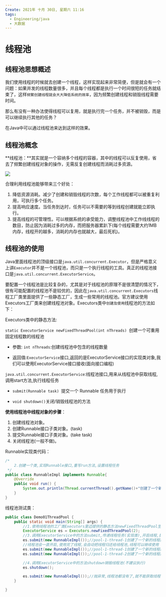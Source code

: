 ```yaml
---
Create: 2021年 十月 30日, 星期六 11:16
tags: 
  - Engineering/java
  - 大数据
---
```

# 线程池

## 线程池思想概述

我们使用线程的时候就去创建一个线程，这样实现起来非常简便，但是就会有一个问题：如果并发的线程数量很多，并且每个线程都是执行一个时间很短的任务就结束了，这样`频繁创建线程就会大大降低系统的效率`，因为频繁创建线程和销毁线程需要时间。

那么有没有一种办法使得线程可以复用，就是执行完一个任务，并不被销毁，而是可以继续执行其他的任务？

在Java中可以通过线程池来达到这样的效果。

## 线程池概念

**线程池：**其实就是一个容纳多个线程的容器，其中的线程可以反复使用，省去了频繁创建线程对象的操作，无需反复创建线程而消耗过多资源。

![](https://images-1257755739.cos.ap-guangzhou.myqcloud.com/hexo/posts/java-multithreading/%E7%BA%BF%E7%A8%8B%E6%B1%A0%E5%8E%9F%E7%90%86.bmp)

合理利用线程池能够带来三个好处：

1. 降低资源消耗。减少了创建和销毁线程的次数，每个工作线程都可以被重复利用，可执行多个任务。
2. 提高响应速度。当任务到达时，任务可以不需要的等到线程创建就能立即执行。
3. 提高线程的可管理性。可以根据系统的承受能力，调整线程池中工作线线程的数目，防止因为消耗过多的内存，而把服务器累趴下(每个线程需要大约1MB内存，线程开的越多，消耗的内存也就越大，最后死机)。

## 线程池的使用

Java里面线程池的顶级接口是`java.util.concurrent.Executor`，但是严格意义上讲`Executor`并不是一个线程池，而只是一个执行线程的工具。真正的线程池接口是`java.util.concurrent.ExecutorService`。

要配置一个线程池是比较复杂的，尤其是对于线程池的原理不是很清楚的情况下，很有可能配置的线程池不是较优的，因此在`java.util.concurrent.Executors`线程工厂类里面提供了一些静态工厂，生成一些常用的线程池。官方建议使用Executors工厂类来创建线程池对象。Executors类中`创建及使用`线程池的方法如下：

Executors类中的静态方法:

 `static ExecutorService newFixedThreadPool(int nThreads) `创建一个可重用固定线程数的线程池

- 参数: `int nThreads`:创建线程池中包含的线程数量

- 返回值:`ExecutorService`接口,返回的是ExecutorService接口的实现类对象,我们可以使用ExecutorService接口接收(面向接口编程)

`java.util.concurrent.ExecutorService`:线程池接口,用来从线程池中获取线程,调用start方法,执行线程任务

- `submit(Runnable task) `提交一个 Runnable 任务用于执行

- `void shutdown()`关闭/销毁线程池的方法



**使用线程池中线程对象的步骤**：

1. 创建线程池对象。
2. 创建Runnable接口子类对象。(task)
3. 提交Runnable接口子类对象。(take task)
4. 关闭线程池(一般不做)。

Runnable实现类代码：

~~~java
/*
    2.创建一个类,实现Runnable接口,重写run方法,设置线程任务
 */
public class RunnableImpl implements Runnable{
    @Override
    public void run() {
        System.out.println(Thread.currentThread().getName()+"创建了一个新的线程执行");
    }
}

~~~

线程池测试类：

~~~ java
public class Demo01ThreadPool {
    public static void main(String[] args) {
        //1.使用线程池的工厂类Executors里边提供的静态方法newFixedThreadPool生产一个指定线程数量的线程池
        ExecutorService es = Executors.newFixedThreadPool(2);
        //3.调用ExecutorService中的方法submit,传递线程任务(实现类),开启线程,执行run方法
        es.submit(new RunnableImpl());//pool-1-thread-1创建了一个新的线程执行
        //线程池会一直开启,使用完了线程,会自动把线程归还给线程池,线程可以继续使用
        es.submit(new RunnableImpl());//pool-1-thread-1创建了一个新的线程执行
        es.submit(new RunnableImpl());//pool-1-thread-2创建了一个新的线程执行

        //4.调用ExecutorService中的方法shutdown销毁线程池(不建议执行)
        es.shutdown();

        es.submit(new RunnableImpl());//抛异常,线程池都没有了,就不能获取线程了
    }

}
~~~
